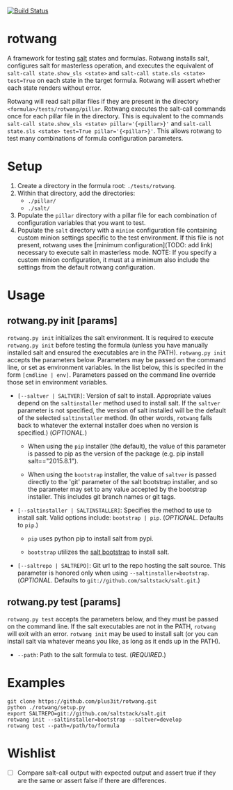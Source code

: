 [![Build Status](https://travis-ci.org/plus3it/rotwang.svg)](https://travis-ci.org/plus3it/rotwang)

# rotwang
A framework for testing [salt](http://saltstack.com/) states and formulas.
Rotwang installs salt, configures salt for masterless operation, and executes
the equivalent of `salt-call state.show_sls <state>` and `salt-call state.sls
<state> test=True` on each state in the target formula. Rotwang will assert
whether each state renders without error.

Rotwang will read salt pillar files if they are present in the directory
`<formula>/tests/rotwang/pillar`. Rotwang executes the salt-call commands once
for each pillar file in the directory. This is equivalent to the commands
`salt-call state.show_sls <state> pillar='{<pillar>}'` and `salt-call
state.sls <state> test=True pillar='{<pillar>}'`. This allows rotwang to test
many combinations of formula configuration parameters.

# Setup

1. Create a directory in the formula root: `./tests/rotwang`.
2. Within that directory, add the directories:
    - `./pillar/`
    - `./salt/`
3. Populate the `pillar` directory with a pillar file for each combination of
configuration variables that you want to test.
4. Populate the `salt` directory with a `minion` configuration file containing
custom minion settings specific to the test environment. If this file is not
present, rotwang uses the [minimum configuration](TODO: add link) necessary
to execute salt in masterless mode. NOTE: If you specify a custom minion
configuration, it must at a minimum also include the settings from the default
rotwang configuration.

# Usage

## rotwang.py init [params]

`rotwang.py init` initializes the salt environment. It is required to execute
`rotwang.py init` before testing the formula (unless you have manually
installed salt and ensured the executables are in the PATH). `rotwang.py init`
accepts the parameters below. Parameters may be passed on the command line, or
set as environment variables. In the list below, this is specifed in the form
`[cmdline | env]`. Parameters passed on the command line override those set in
environment variables.

- `[--saltver | SALTVER]`: Version of salt to install. Appropriate values
depend on the `saltinstaller` method used to install salt. If the `saltver`
parameter is not specified, the version of salt installed will be the default
of the selected `saltinstaller` method. (In other words, `rotwang` falls back
to whatever the external installer does when no version is specified.)
(*OPTIONAL*.)

    - When using the `pip` installer (the default), the value of this
    parameter is passed to pip as the version of the package (e.g. pip install
    salt=="2015.8.1").

    - When using the `bootstrap` installer, the value of `saltver` is passed
    directly to the 'git' parameter of the salt bootstrap installer, and so
    the parameter may set to any value accepted by the bootstrap installer.
    This includes git branch names or git tags.

- `[--saltinstaller | SALTINSTALLER]`: Specifies the method to use to install
salt. Valid options include: `bootstrap | pip`. (*OPTIONAL*. Defaults to
`pip`.)

    - `pip` uses python pip to install salt from pypi.

    - `bootstrap` utilizes the [salt bootstrap](
    https://github.com/saltstack/salt-bootstrap) to install salt.

- `[--saltrepo | SALTREPO]`: Git url to the repo hosting the salt source. This
parameter is honored only when using `--saltinstaller=bootstrap`. (*OPTIONAL*.
Defaults to `git://github.com/saltstack/salt.git`.)

## rotwang.py test [params]

`rotwang.py test` accepts the parameters below, and they must be passed on the
command line. If the salt executables are not in the PATH, `rotwang` will exit
with an error. `rotwang init` may be used to install salt (or you can install
salt via whatever means you like, as long as it ends up in the PATH).

- `--path`: Path to the salt formula to test. (*REQUIRED*.)

# Examples

```
git clone https://github.com/plus3it/rotwang.git
python ./rotwang/setup.py
export SALTREPO=git://github.com/saltstack/salt.git
rotwang init --saltinstaller=bootstrap --saltver=develop
rotwang test --path=/path/to/formula
```

# Wishlist

- [ ] Compare salt-call output with expected output and assert true if they
are the same or assert false if there are differences.
